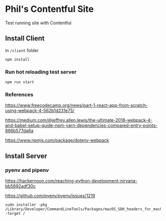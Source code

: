 # Phil's Contentful Site
Test running site with Contentful

## Install Client
in `/client` folder

```
npm install
```

### Run hot reloading test server

```
npm run start
```

### References

https://www.freecodecamp.org/news/part-1-react-app-from-scratch-using-webpack-4-562b1d231e75/

https://medium.com/@jeffrey.allen.lewis/the-ultimate-2018-webpack-4-and-babel-setup-guide-npm-yarn-dependencies-compared-entry-points-866b577da6a

https://www.npmjs.com/package/dotenv-webpack



## Install Server

### pyenv and pipenv

https://hackernoon.com/reaching-python-development-nirvana-bb5692adf30c

https://github.com/pyenv/pyenv/issues/1219
```
sudo installer -pkg /Library/Developer/CommandLineTools/Packages/macOS_SDK_headers_for_macOS_10.14.pkg -target /
```

